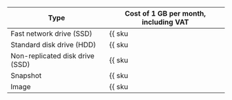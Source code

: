 | Type | Cost of 1 GB per month, including VAT |
| ---  | --- |
| Fast network drive (SSD) | {{ sku|ILS|nbs.network-nvme.allocated|month|string }} |
| Standard disk drive (HDD) | {{ sku|ILS|nbs.network-hdd.allocated|month|string }} |
| Non-replicated disk drive (SSD) | {{ sku|ILS|nbs.network-ssd-nonreplicated.allocated|month|string }} |
| Snapshot | {{ sku|ILS|compute.snapshot|month|string }} |
| Image | {{ sku|ILS|compute.image|month|string }} |